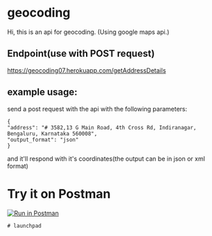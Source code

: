 # geocoding

Hi, this is an api for geocoding.
(Using google maps api.)
## Endpoint(use with POST request)
https://geocoding07.herokuapp.com/getAddressDetails


## example usage:
send a post request with the api with the following parameters:
    
    {
    "address": "# 3582,13 G Main Road, 4th Cross Rd, Indiranagar,
    Bengaluru, Karnataka 560008",
    "output_format": "json"
    }
    
and it'll respond with it's coordinates(the output can be in json or xml format)    

# Try it on Postman
[![Run in Postman](https://run.pstmn.io/button.svg)](https://god.gw.postman.com/run-collection/17302941-11aae902-de47-4501-9ede-167773f46c4b?action=collection%2Ffork&collection-url=entityId%3D17302941-11aae902-de47-4501-9ede-167773f46c4b%26entityType%3Dcollection%26workspaceId%3D549bc406-a7d0-4e1e-beb7-3ec206ae1a8b)

    
    # launchpad
